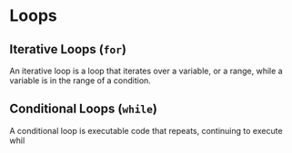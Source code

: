 # Loops

## Iterative Loops (`for`)
An iterative loop is a loop that iterates over a variable, or a range, while a variable is in the range of a condition.


## Conditional Loops (`while`)
A conditional loop is executable code that repeats, continuing to execute whil